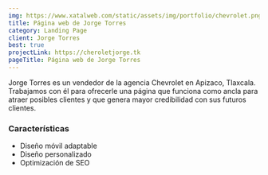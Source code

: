 ```yaml
---
img: https://www.xatalweb.com/static/assets/img/portfolio/chevrolet.png
title: Página web de Jorge Torres
category: Landing Page
client: Jorge Torres
best: true
projectLink: https://cheroletjorge.tk
pageTitle: Página web de Jorge Torres
---
```


Jorge Torres es un vendedor de la agencia Chevrolet en Apizaco, Tlaxcala. Trabajamos con él para ofrecerle una página que funciona como ancla para atraer posibles clientes y que genera mayor credibilidad con sus futuros clientes.

### Características

* Diseño móvil adaptable
* Diseño personalizado 
* Optimización de SEO